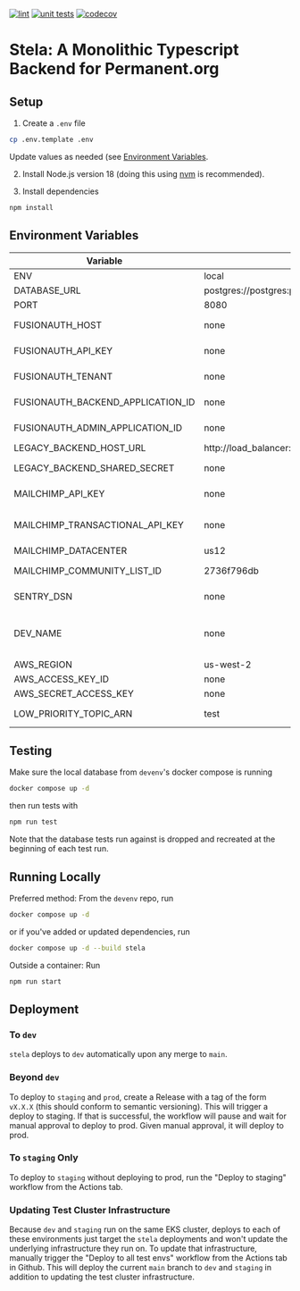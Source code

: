 [![lint](https://github.com/PermanentOrg/stela/actions/workflows/lint.yml/badge.svg)](https://github.com/PermanentOrg/stela/actions/workflows/lint.yml)
[![unit tests](https://github.com/PermanentOrg/stela/actions/workflows/test.yml/badge.svg)](https://github.com/PermanentOrg/stela/actions/workflows/test.yml)
[![codecov](https://codecov.io/gh/PermanentOrg/stela/branch/main/graph/badge.svg?token=4LYJGPGU57)](https://codecov.io/gh/PermanentOrg/stela)

# Stela: A Monolithic Typescript Backend for Permanent.org

## Setup

1. Create a `.env` file

```bash
cp .env.template .env
```

Update values as needed (see [Environment Variables](#environment-variables).

2. Install Node.js version 18 (doing this using [nvm](https://github.com/nvm-sh/nvm) is recommended).

3. Install dependencies

```bash
npm install
```

## Environment Variables

| Variable                          | Default                                               | Notes                                                                                                                                      |
| --------------------------------- | ----------------------------------------------------- | ------------------------------------------------------------------------------------------------------------------------------------------ |
| ENV                               | local                                                 | Tells stela what environment it's running in                                                                                               |
| DATABASE_URL                      | postgres://postgres:permanent@database:5432/permanent | Run tests to generate default database                                                                                                     |
| PORT                              | 8080                                                  | Tells stela what port to run on                                                                                                            |
| FUSIONAUTH_HOST                   | none                                                  | Can be found in `back-end`'s library/base/constants/base.constants.php                                                                     |
| FUSIONAUTH_API_KEY                | none                                                  | Can be found in `back-end`'s library/base/constants/base.constants.php                                                                     |
| FUSIONAUTH_TENANT                 | none                                                  | Can be found in `back-end`'s library/base/constants/base.constants.php                                                                     |
| FUSIONAUTH_BACKEND_APPLICATION_ID | none                                                  | Can be found in `back-end`'s library/base/constants/base.constants.php                                                                     |
| FUSIONAUTH_ADMIN_APPLICATION_ID   | none                                                  | Can be found in the FusionAuth Admin application                                                                                           |
| LEGACY_BACKEND_HOST_URL           | http://load_balancer:80/api                           |
| LEGACY_BACKEND_SHARED_SECRET      | none                                                  | Can be found in `back-end`'s library/base/constants/base.constants.php                                                                     |
| MAILCHIMP_API_KEY                 | none                                                  | Can be found in `back-end`'s library/base/constants/base.constants.php                                                                     |
| MAILCHIMP_TRANSACTIONAL_API_KEY   | none                                                  | Can be found in `back-end`'s library/base/constants/base.constants.php, where it is called `MANDRILL_API_KEY`                              |
| MAILCHIMP_DATACENTER              | us12                                                  |
| MAILCHIMP_COMMUNITY_LIST_ID       | 2736f796db                                            | The default value corresponds to the `dev` list                                                                                            |
| SENTRY_DSN                        | none                                                  | Can be found in Sentry under Projects > stela > Settings > Client Keys (DSN)                                                               |
| DEV_NAME                          | none                                                  | This should only be set in local environments, and should be your given name, all lowercase. Used to create Sentry envs for each developer |
| AWS_REGION                        | us-west-2                                             |                                                                                                               |
| AWS_ACCESS_KEY_ID                 | none                                                  | The same one you use in `devenv`                                                                              |
| AWS_SECRET_ACCESS_KEY             | none                                                  | The same one you use in `devenv`                                                                              |
| LOW_PRIORITY_TOPIC_ARN            | test                                                  | Doesn't need to be set to a real ARN unless your work touches it specifically                                 |

## Testing

Make sure the local database from `devenv`'s docker compose is running

```bash
docker compose up -d
```

then run tests with

```bash
npm run test
```

Note that the database tests run against is dropped and recreated at the beginning of each test run.

## Running Locally

Preferred method: From the `devenv` repo, run

```bash
docker compose up -d
```

or if you've added or updated dependencies, run

```bash
docker compose up -d --build stela
```

Outside a container: Run

```bash
npm run start
```

## Deployment

### To `dev`

`stela` deploys to `dev` automatically upon any merge to `main`.

### Beyond `dev`

To deploy to `staging` and `prod`, create a Release with a tag of the form `vX.X.X` (this should conform to semantic
versioning). This will trigger a deploy to staging. If that is successful, the workflow will pause and wait for manual
approval to deploy to prod. Given manual approval, it will deploy to prod.

### To `staging` Only

To deploy to `staging` without deploying to prod, run the "Deploy to staging" workflow from the Actions tab.

### Updating Test Cluster Infrastructure

Because `dev` and `staging` run on the same EKS cluster, deploys to each of these environments just target the `stela`
deployments and won't update the underlying infrastructure they run on. To update that infrastructure, manually trigger
the "Deploy to all test envs" workflow from the Actions tab in Github. This will deploy the current `main` branch to
`dev` and `staging` in addition to updating the test cluster infrastructure.

